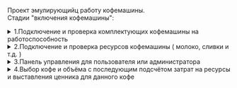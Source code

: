 Проект эмулирующийц работу кофемашины.
<br>Стадии "включения кофемашины":</br>

<details>
  <summary>
   1.Подключение и проверка комплектующих кофемашины на работоспособность
  </summary>
  Каждая комплектующая имеют свою напряженность и частоту
<br><img src="https://github.com/jorneytoplay/EmulationCoffeeMachine/blob/master/pic/%D0%A1%D0%BD%D0%B8%D0%BC%D0%BE%D0%BA%20%D1%8D%D0%BA%D1%80%D0%B0%D0%BD%D0%B0%202021-10-13%20075831.png" width="250" /></br>
  </details>
  
  <details>
  <summary>
   2.Подключение и проверка ресурсов кофемашины ( молоко, сливки и т.д. )
  </summary>
  Каждая комплектующая имеют свою напряженность и частоту
<br><img src="https://github.com/jorneytoplay/EmulationCoffeeMachine/blob/master/pic/%D0%A1%D0%BD%D0%B8%D0%BC%D0%BE%D0%BA%20%D1%8D%D0%BA%D1%80%D0%B0%D0%BD%D0%B0%202021-10-13%20080004.png" width="250" /></br>
  </details>
  
  <details>
  <summary>
   3.Панель управления для пользователя или администратора
  </summary>
  Каждая комплектующая имеют свою напряженность и частоту
<br><img src="https://github.com/jorneytoplay/EmulationCoffeeMachine/blob/master/pic/%D0%A1%D0%BD%D0%B8%D0%BC%D0%BE%D0%BA%20%D1%8D%D0%BA%D1%80%D0%B0%D0%BD%D0%B0%202021-10-13%20080019.png" width="250" /></br>
  </details>
  
  <details>
  <summary>
   4.Выбор кофе и объёма с последующим подсчётом затрат на ресурсы и выставления ценника для данного кофе
  </summary>
  *Все процессы имеют задержку для более точной эмуляции работы кофемашины*
  <br>Каждая комплектующая имеют свою напряженность и частоту</br>
<br><img src="https://github.com/jorneytoplay/EmulationCoffeeMachine/blob/master/pic/3.png" width="250" /></br>
<br><img src="https://github.com/jorneytoplay/EmulationCoffeeMachine/blob/master/pic/4.png" width="250" /></br>
  </details>



